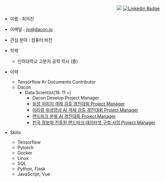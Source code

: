   <div align=right>
  <a href="https://hits.seeyoufarm.com"><img src="https://hits.seeyoufarm.com/api/count/incr/badge.svg?url=https%3A%2F%2Fgithub.com%2FChoiuijin1125%2Fchoiuijin1125&count_bg=%2379C83D&title_bg=%23555555&icon=&icon_color=%23E7E7E7&title=hits&edge_flat=false"/></a>
  <a href="https://www.linkedin.com/in/journey1125/"><img src="https://img.shields.io/badge/-LinkedIn-blue?style=flat-square&amp;logo=Linkedin&amp;logoColor=white&amp;link=https://www.linkedin.com/in/journey1125/" alt="Linkedin Badge"></a>
  </div>


- 이름 : 최의진

- 이메일 : jin@dacon.io

- 관심 분야 : 컴퓨터 비전

- 학력

  - 인하대학교 고분자 공학 학사 (졸)

- 이력
  - Tensorflow Kr Documents Contributor
  - Dacon
    + Data Scientist(19. 11 ~)
       + Dacon Develop Project Manager
       + [위성 이미지 객체 검출 경진대회 Project Manager]('https://dacon.io/competitions/official/235492/overview/')
       + [아리랑 위성영상 AI 객체 검출 경진대회 Project Manager]('https://dacon.io/competitions/official/235644/overview/')
       + [랜드마크 분류 AI 경진대회 Project Manager]('https://dacon.io/competitions/official/235585/overview/')
       + [한국 정보화 진흥원 랜드마크 데이터셋 구축 사업 Project Manager]('https://aihub.or.kr/aidata/8009')
       

- Skills
  - Tensorflow
  - Pytorch 
  - Docker
  - Linux
  - SQL
  - Python, Flask
  - JavaScript, Vue




<!--
**Choiuijin1125/choiuijin1125** is a ✨ _special_ ✨ repository because its `README.md` (this file) appears on your GitHub profile.

Here are some ideas to get you started:

- 🔭 I’m currently working on ...
- 🌱 I’m currently learning ...
- 👯 I’m looking to collaborate on ...
- 🤔 I’m looking for help with ...
- 💬 Ask me about ...
- 📫 How to reach me: ...
- 😄 Pronouns: ...
- ⚡ Fun fact: ...
-->

